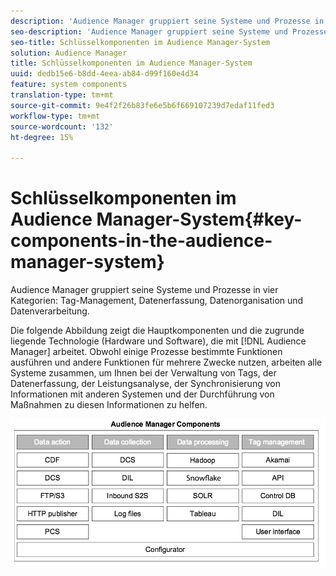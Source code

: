 ```yaml
---
description: 'Audience Manager gruppiert seine Systeme und Prozesse in vier Kategorien: Tag-Management, Datenerfassung, Organisation und Datenverarbeitung.'
seo-description: 'Audience Manager gruppiert seine Systeme und Prozesse in vier Kategorien: Tag-Management, Datenerfassung, Organisation und Datenverarbeitung.'
seo-title: Schlüsselkomponenten im Audience Manager-System
solution: Audience Manager
title: Schlüsselkomponenten im Audience Manager-System
uuid: dedb15e6-b8dd-4eea-ab84-d99f160e4d34
feature: system components
translation-type: tm+mt
source-git-commit: 9e4f2f26b83fe6e5b6f669107239d7edaf11fed3
workflow-type: tm+mt
source-wordcount: '132'
ht-degree: 15%

---
```



# Schlüsselkomponenten im Audience Manager-System{#key-components-in-the-audience-manager-system}

Audience Manager gruppiert seine Systeme und Prozesse in vier Kategorien: Tag-Management, Datenerfassung, Datenorganisation und Datenverarbeitung.

<!-- 

c_compstack.xml

 -->

Die folgende Abbildung zeigt die Hauptkomponenten und die zugrunde liegende Technologie (Hardware und Software), die mit [!DNL Audience Manager] arbeitet. Obwohl einige Prozesse bestimmte Funktionen ausführen und andere Funktionen für mehrere Zwecke nutzen, arbeiten alle Systeme zusammen, um Ihnen bei der Verwaltung von Tags, der Datenerfassung, der Leistungsanalyse, der Synchronisierung von Informationen mit anderen Systemen und der Durchführung von Maßnahmen zu diesen Informationen zu helfen.

![](assets/components.png)

